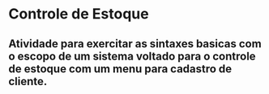 # Controle de Estoque

## Atividade para exercitar as sintaxes basicas com o escopo de um sistema voltado para o controle de estoque com um menu para cadastro de cliente.
